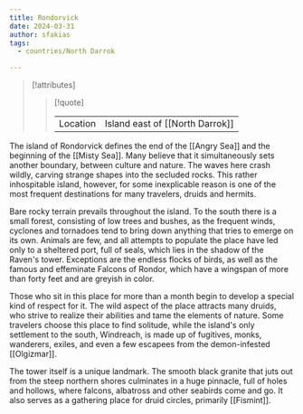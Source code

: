 ```yaml
---
title: Rondorvick
date: 2024-03-31
author: sfakias
tags:
  - countries/North Darrok

---
```

> [!attributes]
> 
> > [!quote]
> >
> > | | |
> > | --- | --- |
> > | Location | Island east of [[North Darrok]] |

The island of Rondorvick defines the end of the [[Angry Sea]] and the beginning of the [[Misty Sea]]. Many believe that it simultaneously sets another boundary, between culture and nature. The waves here crash wildly, carving strange shapes into the secluded rocks. This rather inhospitable island, however, for some inexplicable reason is one of the most frequent destinations for many travelers, druids and hermits.

Bare rocky terrain prevails throughout the island. To the south there is a small forest, consisting of low trees and bushes, as the frequent winds, cyclones and tornadoes tend to bring down anything that tries to emerge on its own. Animals are few, and all attempts to populate the place have led only to a sheltered port, full of seals, which lies in the shadow of the Raven's tower. Exceptions are the endless flocks of birds, as well as the famous and effeminate Falcons of Rondor, which have a wingspan of more than forty feet and are greyish in color.

Those who sit in this place for more than a month begin to develop a special kind of respect for it. The wild aspect of the place attracts many druids, who strive to realize their abilities and tame the elements of nature. Some travelers choose this place to find solitude, while the island's only settlement to the south, Windreach, is made up of fugitives, monks, wanderers, exiles, and even a few escapees from the demon-infested [[Olgizmar]].

The tower itself is a unique landmark. The smooth black granite that juts out from the steep northern shores culminates in a huge pinnacle, full of holes and hollows, where falcons, albatross and other seabirds come and go. It also serves as a gathering place for druid circles, primarily [[Fismint]].

